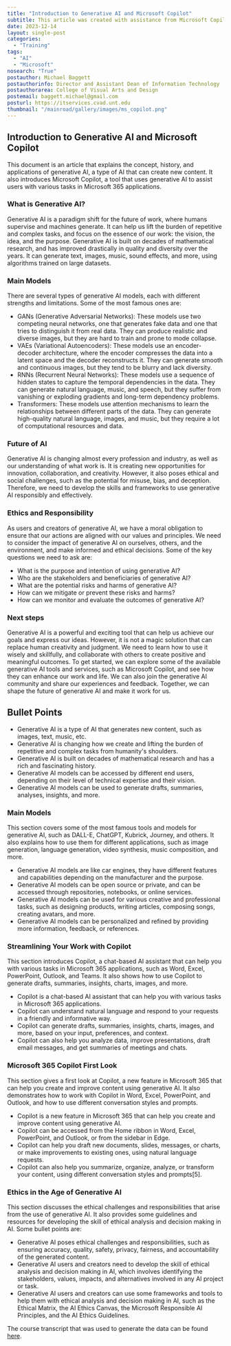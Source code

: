 ```yaml
---
title: "Introduction to Generative AI and Microsoft Copilot"
subtitle: This article was created with assistance from Microsoft Copilot, Bing Chat AI.
date: 2023-12-14
layout: single-post
categories:
  - "Training"
tags: 
  - "AI"
  - "Microsoft"
nosearch: "True"
postauthor: Michael Baggett
postauthorinfo: Director and Assistant Dean of Information Technology
postauthorarea: College of Visual Arts and Design
postemail: baggett.michael@gmail.com
posturl: https://itservices.cvad.unt.edu
thumbnail: "/mainroad/gallery/images/ms_copilot.png"
---
```

## Introduction to Generative AI and Microsoft Copilot

This document is an article that explains the concept, history, and applications of generative AI, a type of AI that can create new content. It also introduces Microsoft Copilot, a tool that uses generative AI to assist users with various tasks in Microsoft 365 applications.

### What is Generative AI?
Generative AI is a paradigm shift for the future of work, where humans supervise and machines generate. It can help us lift the burden of repetitive and complex tasks, and focus on the essence of our work: the vision, the idea, and the purpose. Generative AI is built on decades of mathematical research, and has improved drastically in quality and diversity over the years. It can generate text, images, music, sound effects, and more, using algorithms trained on large datasets.

### Main Models
There are several types of generative AI models, each with different strengths and limitations. Some of the most famous ones are:
- GANs (Generative Adversarial Networks): These models use two competing neural networks, one that generates fake data and one that tries to distinguish it from real data. They can produce realistic and diverse images, but they are hard to train and prone to mode collapse.
- VAEs (Variational Autoencoders): These models use an encoder-decoder architecture, where the encoder compresses the data into a latent space and the decoder reconstructs it. They can generate smooth and continuous images, but they tend to be blurry and lack diversity.
- RNNs (Recurrent Neural Networks): These models use a sequence of hidden states to capture the temporal dependencies in the data. They can generate natural language, music, and speech, but they suffer from vanishing or exploding gradients and long-term dependency problems.
- Transformers: These models use attention mechanisms to learn the relationships between different parts of the data. They can generate high-quality natural language, images, and music, but they require a lot of computational resources and data.

### Future of AI
Generative AI is changing almost every profession and industry, as well as our understanding of what work is. It is creating new opportunities for innovation, collaboration, and creativity. However, it also poses ethical and social challenges, such as the potential for misuse, bias, and deception. Therefore, we need to develop the skills and frameworks to use generative AI responsibly and effectively.

### Ethics and Responsibility
As users and creators of generative AI, we have a moral obligation to ensure that our actions are aligned with our values and principles. We need to consider the impact of generative AI on ourselves, others, and the environment, and make informed and ethical decisions. Some of the key questions we need to ask are:
- What is the purpose and intention of using generative AI?
- Who are the stakeholders and beneficiaries of generative AI?
- What are the potential risks and harms of generative AI?
- How can we mitigate or prevent these risks and harms?
- How can we monitor and evaluate the outcomes of generative AI?

### Next steps 
Generative AI is a powerful and exciting tool that can help us achieve our goals and express our ideas. However, it is not a magic solution that can replace human creativity and judgment. We need to learn how to use it wisely and skillfully, and collaborate with others to create positive and meaningful outcomes. To get started, we can explore some of the available generative AI tools and services, such as Microsoft Copilot, and see how they can enhance our work and life. We can also join the generative AI community and share our experiences and feedback. Together, we can shape the future of generative AI and make it work for us.

## Bullet Points
- Generative AI is a type of AI that generates new content, such as images, text, music, etc.
- Generative AI is changing how we create and lifting the burden of repetitive and complex tasks from humanity's shoulders.
- Generative AI is built on decades of mathematical research and has a rich and fascinating history.
- Generative AI models can be accessed by different end users, depending on their level of technical expertise and their vision.
- Generative AI models can be used to generate drafts, summaries, analyses, insights, and more.

### Main Models
This section covers some of the most famous tools and models for generative AI, such as DALL-E, ChatGPT, Kubrick, Journey, and others. It also explains how to use them for different applications, such as image generation, language generation, video synthesis, music composition, and more. 
- Generative AI models are like car engines, they have different features and capabilities depending on the manufacturer and the purpose.
- Generative AI models can be open source or private, and can be accessed through repositories, notebooks, or online services.
- Generative AI models can be used for various creative and professional tasks, such as designing products, writing articles, composing songs, creating avatars, and more.
- Generative AI models can be personalized and refined by providing more information, feedback, or references.

### Streamlining Your Work with Copilot
This section introduces Copilot, a chat-based AI assistant that can help you with various tasks in Microsoft 365 applications, such as Word, Excel, PowerPoint, Outlook, and Teams. It also shows how to use Copilot to generate drafts, summaries, insights, charts, images, and more. 
- Copilot is a chat-based AI assistant that can help you with various tasks in Microsoft 365 applications.
- Copilot can understand natural language and respond to your requests in a friendly and informative way.
- Copilot can generate drafts, summaries, insights, charts, images, and more, based on your input, preferences, and context.
- Copilot can also help you analyze data, improve presentations, draft email messages, and get summaries of meetings and chats.

### Microsoft 365 Copilot First Look
This section gives a first look at Copilot, a new feature in Microsoft 365 that can help you create and improve content using generative AI. It also demonstrates how to work with Copilot in Word, Excel, PowerPoint, and Outlook, and how to use different conversation styles and prompts.
- Copilot is a new feature in Microsoft 365 that can help you create and improve content using generative AI.
- Copilot can be accessed from the Home ribbon in Word, Excel, PowerPoint, and Outlook, or from the sidebar in Edge.
- Copilot can help you draft new documents, slides, messages, or charts, or make improvements to existing ones, using natural language requests.
- Copilot can also help you summarize, organize, analyze, or transform your content, using different conversation styles and prompts[5].

### Ethics in the Age of Generative AI
This section discusses the ethical challenges and responsibilities that arise from the use of generative AI. It also provides some guidelines and resources for developing the skill of ethical analysis and decision making in AI. Some bullet points are:
- Generative AI poses ethical challenges and responsibilities, such as ensuring accuracy, quality, safety, privacy, fairness, and accountability of the generated content.
- Generative AI users and creators need to develop the skill of ethical analysis and decision making in AI, which involves identifying the stakeholders, values, impacts, and alternatives involved in any AI project or task.
- Generative AI users and creators can use some frameworks and tools to help them with ethical analysis and decision making in AI, such as the Ethical Matrix, the AI Ethics Canvas, the Microsoft Responsible AI Principles, and the AI Ethics Guidelines.

The course transcript that was used to generate the data can be found [here](/mainroad/projects/ms-linkedin-ai-transcript 'Course Transcript - Input for AI'). 